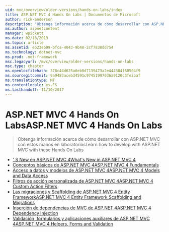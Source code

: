 ```yaml
---
uid: mvc/overview/older-versions/hands-on-labs/index
title: ASP.NET MVC 4 Hands On Labs | Documentos de Microsoft
author: rick-anderson
description: "Obtenga información acerca de cómo desarrollar con ASP.NET MVC con estos manos en laboratorios"
ms.author: aspnetcontent
manager: wpickett
ms.date: 02/18/2013
ms.topic: article
ms.assetid: eb23eb99-bfca-4043-9b48-2cf7838dd754
ms.technology: dotnet-mvc
ms.prod: .net-framework
msc.legacyurl: /mvc/overview/older-versions/hands-on-labs
msc.type: chapter
ms.openlocfilehash: 378c44d625a6eb0d7139473a2e444384f60504f9
ms.sourcegitcommit: 9a9483aceb34591c97451997036a9120c3fe2baf
ms.translationtype: MT
ms.contentlocale: es-ES
ms.lasthandoff: 11/10/2017
---
```

<a name="aspnet-mvc-4-hands-on-labs"></a><span data-ttu-id="ddf87-103">ASP.NET MVC 4 Hands On Labs</span><span class="sxs-lookup"><span data-stu-id="ddf87-103">ASP.NET MVC 4 Hands On Labs</span></span>
====================
> <span data-ttu-id="ddf87-104">Obtenga información acerca de cómo desarrollar con ASP.NET MVC con estos manos en laboratorios</span><span class="sxs-lookup"><span data-stu-id="ddf87-104">Learn how to develop with ASP.NET MVC with these Hands On Labs</span></span>


- [<span data-ttu-id="ddf87-105">' S New en ASP.NET MVC 4</span><span class="sxs-lookup"><span data-stu-id="ddf87-105">What's New in ASP.NET MVC 4</span></span>](whats-new-in-aspnet-mvc-4.md)
- [<span data-ttu-id="ddf87-106">Conceptos básicos de ASP.NET MVC 4</span><span class="sxs-lookup"><span data-stu-id="ddf87-106">ASP.NET MVC 4 Fundamentals</span></span>](aspnet-mvc-4-fundamentals.md)
- [<span data-ttu-id="ddf87-107">Acceso a datos y modelos de ASP.NET MVC 4</span><span class="sxs-lookup"><span data-stu-id="ddf87-107">ASP.NET MVC 4 Models and Data Access</span></span>](aspnet-mvc-4-models-and-data-access.md)
- [<span data-ttu-id="ddf87-108">Filtros de acción personalizada de ASP.NET MVC 4</span><span class="sxs-lookup"><span data-stu-id="ddf87-108">ASP.NET MVC 4 Custom Action Filters</span></span>](aspnet-mvc-4-custom-action-filters.md)
- [<span data-ttu-id="ddf87-109">Las migraciones y Scaffolding de ASP.NET MVC 4 Entity Framework</span><span class="sxs-lookup"><span data-stu-id="ddf87-109">ASP.NET MVC 4 Entity Framework Scaffolding and Migrations</span></span>](aspnet-mvc-4-entity-framework-scaffolding-and-migrations.md)
- [<span data-ttu-id="ddf87-110">Inserción de dependencias de MVC de ASP.NET 4</span><span class="sxs-lookup"><span data-stu-id="ddf87-110">ASP.NET MVC 4 Dependency Injection</span></span>](aspnet-mvc-4-dependency-injection.md)
- [<span data-ttu-id="ddf87-111">Validación, formularios y aplicaciones auxiliares de ASP.NET MVC 4</span><span class="sxs-lookup"><span data-stu-id="ddf87-111">ASP.NET MVC 4 Helpers, Forms and Validation</span></span>](aspnet-mvc-4-helpers-forms-and-validation.md)
